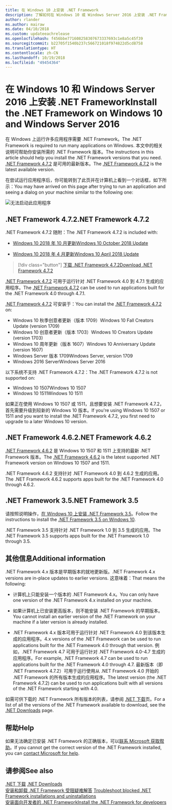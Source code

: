 ```yaml
---
title: 在 Windows 10 上安装 .NET Framework
description: 了解如何在 Windows 10 或 Windows Server 2016 上安装 .NET Framework。
author: rlander
ms.author: mairaw
ms.date: 04/10/2018
ms.custom: updateeachrelease
ms.openlocfilehash: f456bbe771608258307673337693c1e8a5c45f39
ms.sourcegitcommit: b22705f1540b237c566721018f974822d5cd8758
ms.translationtype: HT
ms.contentlocale: zh-CN
ms.lasthandoff: 10/19/2018
ms.locfileid: "49454364"
---
```

# <a name="install-the-net-framework-on-windows-10-and-windows-server-2016"></a><span data-ttu-id="f5e8a-103">在 Windows 10 和 Windows Server 2016 上安装 .NET Framework</span><span class="sxs-lookup"><span data-stu-id="f5e8a-103">Install the .NET Framework on Windows 10 and Windows Server 2016</span></span>

<span data-ttu-id="f5e8a-104">在 Windows 上运行许多应用程序需要 .NET Framework。</span><span class="sxs-lookup"><span data-stu-id="f5e8a-104">The .NET Framework is required to run many applications on Windows.</span></span> <span data-ttu-id="f5e8a-105">本文中的相关说明可帮助你安装所需的 .NET Framework 版本。</span><span class="sxs-lookup"><span data-stu-id="f5e8a-105">The instructions in this article should help you install the .NET Framework versions that you need.</span></span> <span data-ttu-id="f5e8a-106">[.NET Framework 4.7.2](https://go.microsoft.com/fwlink/?LinkID=863255) 是可用的最新版本。</span><span class="sxs-lookup"><span data-stu-id="f5e8a-106">The [.NET Framework 4.7.2](https://go.microsoft.com/fwlink/?LinkID=863255) is the latest available version.</span></span>

<span data-ttu-id="f5e8a-107">在尝试运行应用程序后，你可能转到了此页并在计算机上看到一个对话框，如下所示：</span><span class="sxs-lookup"><span data-stu-id="f5e8a-107">You may have arrived on this page after trying to run an application and seeing a dialog on your machine similar to the following one:</span></span>

![无法启动此应用程序](./media/this-application-could-not-be-started.png)

## <a name="net-framework-472"></a><span data-ttu-id="f5e8a-109">.NET Framework 4.7.2</span><span class="sxs-lookup"><span data-stu-id="f5e8a-109">.NET Framework 4.7.2</span></span>

<span data-ttu-id="f5e8a-110">.NET Framework 4.7.2 随附：</span><span class="sxs-lookup"><span data-stu-id="f5e8a-110">The .NET Framework 4.7.2 is included with:</span></span>

* [<span data-ttu-id="f5e8a-111">Windows 10 2018 年 10 月更新</span><span class="sxs-lookup"><span data-stu-id="f5e8a-111">Windows 10 October 2018 Update</span></span>](https://support.microsoft.com/help/4028685/windows-10-get-the-update)

* [<span data-ttu-id="f5e8a-112">Windows 10 2018 年 4 月更新</span><span class="sxs-lookup"><span data-stu-id="f5e8a-112">Windows 10 April 2018 Update</span></span>](https://www.microsoft.com/software-download/windows10)

> [!div class="button"]
[<span data-ttu-id="f5e8a-113">下载 .NET Framework 4.7.2</span><span class="sxs-lookup"><span data-stu-id="f5e8a-113">Download .NET Framework 4.7.2</span></span>](https://www.microsoft.com/net/download/thank-you/net472?utm_source=ms-docs&utm_medium=referral)

<span data-ttu-id="f5e8a-114">[.NET Framework 4.7.2](https://go.microsoft.com/fwlink/?LinkID=863255) 可用于运行针对 .NET Framework 4.0 到 4.7.1 生成的应用程序。</span><span class="sxs-lookup"><span data-stu-id="f5e8a-114">The [.NET Framework 4.7.2](https://go.microsoft.com/fwlink/?LinkID=863255) can be used to run applications built for the .NET Framework 4.0 through 4.7.1.</span></span>

<span data-ttu-id="f5e8a-115">[.NET Framework 4.7.2](https://go.microsoft.com/fwlink/?LinkID=863255) 可安装于：</span><span class="sxs-lookup"><span data-stu-id="f5e8a-115">You can install the [.NET Framework 4.7.2](https://go.microsoft.com/fwlink/?LinkID=863255) on:</span></span>

* <span data-ttu-id="f5e8a-116">Windows 10 秋季创意者更新（版本 1709）</span><span class="sxs-lookup"><span data-stu-id="f5e8a-116">Windows 10 Fall Creators Update (version 1709)</span></span>
* <span data-ttu-id="f5e8a-117">Windows 10 创意者更新（版本 1703）</span><span class="sxs-lookup"><span data-stu-id="f5e8a-117">Windows 10 Creators Update (version 1703)</span></span>
* <span data-ttu-id="f5e8a-118">Windows 10 周年更新（版本 1607）</span><span class="sxs-lookup"><span data-stu-id="f5e8a-118">Windows 10 Anniversary Update (version 1607)</span></span>
* <span data-ttu-id="f5e8a-119">Windows Server 版本 1709</span><span class="sxs-lookup"><span data-stu-id="f5e8a-119">Windows Server, version 1709</span></span>
* <span data-ttu-id="f5e8a-120">Windows 2016 Server</span><span class="sxs-lookup"><span data-stu-id="f5e8a-120">Windows Server 2016</span></span>

<span data-ttu-id="f5e8a-121">以下系统不支持 .NET Framework 4.7.2：</span><span class="sxs-lookup"><span data-stu-id="f5e8a-121">The .NET Framework 4.7.2 is not supported on:</span></span>

* <span data-ttu-id="f5e8a-122">Windows 10 1507</span><span class="sxs-lookup"><span data-stu-id="f5e8a-122">Windows 10 1507</span></span>
* <span data-ttu-id="f5e8a-123">Windows 10 1511</span><span class="sxs-lookup"><span data-stu-id="f5e8a-123">Windows 10 1511</span></span>

<span data-ttu-id="f5e8a-124">如果正在使用 Windows 10 1507 或 1511，且想要安装 .NET Framework 4.7.2，首先需要升级到较新的 Windows 10 版本。</span><span class="sxs-lookup"><span data-stu-id="f5e8a-124">If you're using Windows 10 1507 or 1511 and you want to install the .NET Framework 4.7.2, you first need to upgrade to a later Windows 10 version.</span></span>

## <a name="net-framework-462"></a><span data-ttu-id="f5e8a-125">.NET Framework 4.6.2</span><span class="sxs-lookup"><span data-stu-id="f5e8a-125">.NET Framework 4.6.2</span></span>

<span data-ttu-id="f5e8a-126">[.NET Framework 4.6.2](https://www.microsoft.com/en-us/download/details.aspx?id=53345) 是 Windows 10 1507 和 1511 上支持的最新 .NET Framework 版本。</span><span class="sxs-lookup"><span data-stu-id="f5e8a-126">The [.NET Framework 4.6.2](https://www.microsoft.com/en-us/download/details.aspx?id=53345) is the latest supported .NET Framework version on Windows 10 1507 and 1511.</span></span>

<span data-ttu-id="f5e8a-127">.NET Framework 4.6.2 支持针对 .NET Framework 4.0 到 4.6.2 生成的应用。</span><span class="sxs-lookup"><span data-stu-id="f5e8a-127">The .NET Framework 4.6.2 supports apps built for the .NET Framework 4.0 through 4.6.2.</span></span>

## <a name="net-framework-35"></a><span data-ttu-id="f5e8a-128">.NET Framework 3.5</span><span class="sxs-lookup"><span data-stu-id="f5e8a-128">.NET Framework 3.5</span></span>

<span data-ttu-id="f5e8a-129">请按照说明操作，[在 Windows 10 上安装 .NET Framework 3.5](dotnet-35-windows-10.md)。</span><span class="sxs-lookup"><span data-stu-id="f5e8a-129">Follow the instructions to install the [.NET Framework 3.5 on Windows 10](dotnet-35-windows-10.md).</span></span>

<span data-ttu-id="f5e8a-130">.NET Framework 3.5 支持针对 .NET Framework 1.0 到 3.5 生成的应用。</span><span class="sxs-lookup"><span data-stu-id="f5e8a-130">The .NET Framework 3.5 supports apps built for the .NET Framework 1.0 through 3.5.</span></span>

## <a name="additional-information"></a><span data-ttu-id="f5e8a-131">其他信息</span><span class="sxs-lookup"><span data-stu-id="f5e8a-131">Additional information</span></span>

<span data-ttu-id="f5e8a-132">.NET Framework 4.x 版本是早期版本的就地更新版。</span><span class="sxs-lookup"><span data-stu-id="f5e8a-132">.NET Framework 4.x versions are in-place updates to earlier versions.</span></span> <span data-ttu-id="f5e8a-133">这意味着：</span><span class="sxs-lookup"><span data-stu-id="f5e8a-133">That means the following:</span></span>

- <span data-ttu-id="f5e8a-134">计算机上只能安装一个版本的 .NET Framework 4.x。</span><span class="sxs-lookup"><span data-stu-id="f5e8a-134">You can only have one version of the .NET Framework 4.x installed on your machine.</span></span>

- <span data-ttu-id="f5e8a-135">如果计算机上已安装更高版本，则不能安装 .NET Framework 的早期版本。</span><span class="sxs-lookup"><span data-stu-id="f5e8a-135">You cannot install an earlier version of the .NET Framework on your machine if a later version is already installed.</span></span>

- <span data-ttu-id="f5e8a-136">.NET Framework 4.x 版本可用于运行针对 .NET Framework 4.0 到该版本生成的应用程序。</span><span class="sxs-lookup"><span data-stu-id="f5e8a-136">4.x versions of the .NET Framework can be used to run applications built for the .NET Framework 4.0 through that version.</span></span> <span data-ttu-id="f5e8a-137">例如，.NET Framework 4.7 可用于运行针对 .NET Framework 4.0-4.7 生成的应用程序。</span><span class="sxs-lookup"><span data-stu-id="f5e8a-137">For example, .NET Framework 4.7 can be used to run applications built for the .NET Framework 4.0 through 4.7.</span></span> <span data-ttu-id="f5e8a-138">最新版本（即 .NET Framework 4.7.2）可用于运行使用从 .NET Framework 4.0 开始的 .NET Framework 的所有版本生成的应用程序。</span><span class="sxs-lookup"><span data-stu-id="f5e8a-138">The latest version (the .NET Framework 4.7.2) can be used to run applications built with all versions of the .NET Framework starting with 4.0.</span></span>

<span data-ttu-id="f5e8a-139">如需可供下载的 .NET Framework 所有版本的列表，请参阅 [.NET 下载](https://www.microsoft.com/net/download?utm_source=ms-docs&utm_medium=referral)页。</span><span class="sxs-lookup"><span data-stu-id="f5e8a-139">For a list of all the versions of the .NET Framework available to download, see the [.NET Downloads](https://www.microsoft.com/net/download?utm_source=ms-docs&utm_medium=referral) page.</span></span>

## <a name="help"></a><span data-ttu-id="f5e8a-140">帮助</span><span class="sxs-lookup"><span data-stu-id="f5e8a-140">Help</span></span>

<span data-ttu-id="f5e8a-141">如果无法确定已安装 .NET Framework 的正确版本，可以[联系 Microsoft 获取帮助](mailto:dotnet-install-help@service.microsoft.com?subject=Install-Help)。</span><span class="sxs-lookup"><span data-stu-id="f5e8a-141">If you cannot get the correct version of the .NET Framework installed, you can [contact Microsoft for help](mailto:dotnet-install-help@service.microsoft.com?subject=Install-Help).</span></span>

## <a name="see-also"></a><span data-ttu-id="f5e8a-142">请参阅</span><span class="sxs-lookup"><span data-stu-id="f5e8a-142">See also</span></span>

<span data-ttu-id="f5e8a-143">[.NET 下载](https://www.microsoft.com/net/download?utm_source=ms-docs&utm_medium=referral) </span><span class="sxs-lookup"><span data-stu-id="f5e8a-143">[.NET Downloads](https://www.microsoft.com/net/download?utm_source=ms-docs&utm_medium=referral) </span></span>  
<span data-ttu-id="f5e8a-144">[安装和卸载 .NET Framework 受阻疑难解答](troubleshoot-blocked-installations-and-uninstallations.md) </span><span class="sxs-lookup"><span data-stu-id="f5e8a-144">[Troubleshoot blocked .NET Framework installations and uninstallations](troubleshoot-blocked-installations-and-uninstallations.md) </span></span>  
[<span data-ttu-id="f5e8a-145">安装面向开发者的 .NET Framework</span><span class="sxs-lookup"><span data-stu-id="f5e8a-145">Install the .NET Framework for developers</span></span>](guide-for-developers.md)

